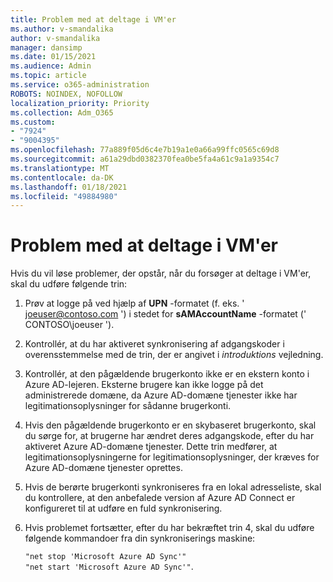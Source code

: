 ```yaml
---
title: Problem med at deltage i VM'er
ms.author: v-smandalika
author: v-smandalika
manager: dansimp
ms.date: 01/15/2021
ms.audience: Admin
ms.topic: article
ms.service: o365-administration
ROBOTS: NOINDEX, NOFOLLOW
localization_priority: Priority
ms.collection: Adm_O365
ms.custom:
- "7924"
- "9004395"
ms.openlocfilehash: 77a889f05d6c4e7b19a1e0a66a99ffc0565c69d8
ms.sourcegitcommit: a61a29dbd0382370fea0be5fa4a61c9a1a9354c7
ms.translationtype: MT
ms.contentlocale: da-DK
ms.lasthandoff: 01/18/2021
ms.locfileid: "49884980"
---
```

# <a name="issue-joining-vms"></a>Problem med at deltage i VM'er

Hvis du vil løse problemer, der opstår, når du forsøger at deltage i VM'er, skal du udføre følgende trin:

1. Prøv at logge på ved hjælp af **UPN** -formatet (f. eks. ' joeuser@contoso.com ') i stedet for **sAMAccountName** -formatet (' CONTOSO\joeuser ').
2. Kontrollér, at du har aktiveret synkronisering af adgangskoder i overensstemmelse med de trin, der er angivet i *introduktions* vejledning.
3. Kontrollér, at den pågældende brugerkonto ikke er en ekstern konto i Azure AD-lejeren. Eksterne brugere kan ikke logge på det administrerede domæne, da Azure AD-domæne tjenester ikke har legitimationsoplysninger for sådanne brugerkonti.
4. Hvis den pågældende brugerkonto er en skybaseret brugerkonto, skal du sørge for, at brugerne har ændret deres adgangskode, efter du har aktiveret Azure AD-domæne tjenester. Dette trin medfører, at legitimationsoplysningerne for legitimationsoplysninger, der kræves for Azure AD-domæne tjenester oprettes.
5. Hvis de berørte brugerkonti synkroniseres fra en lokal adresseliste, skal du kontrollere, at den anbefalede version af Azure AD Connect er konfigureret til at udføre en fuld synkronisering.
6. Hvis problemet fortsætter, efter du har bekræftet trin 4, skal du udføre følgende kommandoer fra din synkroniserings maskine:
 
     `"net stop 'Microsoft Azure AD Sync'"`  
     `"net start 'Microsoft Azure AD Sync'"`.